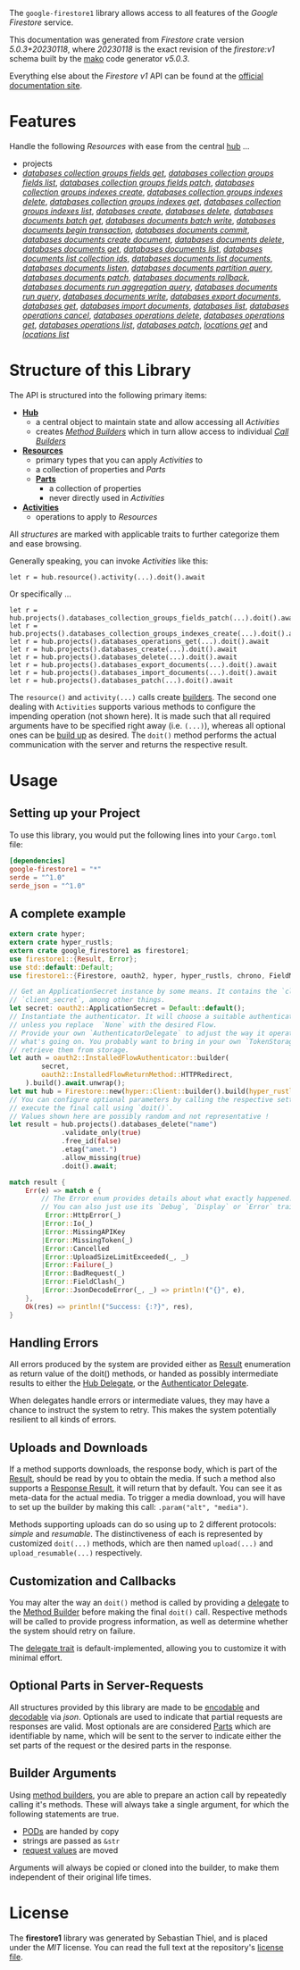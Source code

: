 <!---
DO NOT EDIT !
This file was generated automatically from 'src/generator/templates/api/README.md.mako'
DO NOT EDIT !
-->
The `google-firestore1` library allows access to all features of the *Google Firestore* service.

This documentation was generated from *Firestore* crate version *5.0.3+20230118*, where *20230118* is the exact revision of the *firestore:v1* schema built by the [mako](http://www.makotemplates.org/) code generator *v5.0.3*.

Everything else about the *Firestore* *v1* API can be found at the
[official documentation site](https://cloud.google.com/firestore).
# Features

Handle the following *Resources* with ease from the central [hub](https://docs.rs/google-firestore1/5.0.3+20230118/google_firestore1/Firestore) ... 

* projects
 * [*databases collection groups fields get*](https://docs.rs/google-firestore1/5.0.3+20230118/google_firestore1/api::ProjectDatabaseCollectionGroupFieldGetCall), [*databases collection groups fields list*](https://docs.rs/google-firestore1/5.0.3+20230118/google_firestore1/api::ProjectDatabaseCollectionGroupFieldListCall), [*databases collection groups fields patch*](https://docs.rs/google-firestore1/5.0.3+20230118/google_firestore1/api::ProjectDatabaseCollectionGroupFieldPatchCall), [*databases collection groups indexes create*](https://docs.rs/google-firestore1/5.0.3+20230118/google_firestore1/api::ProjectDatabaseCollectionGroupIndexCreateCall), [*databases collection groups indexes delete*](https://docs.rs/google-firestore1/5.0.3+20230118/google_firestore1/api::ProjectDatabaseCollectionGroupIndexDeleteCall), [*databases collection groups indexes get*](https://docs.rs/google-firestore1/5.0.3+20230118/google_firestore1/api::ProjectDatabaseCollectionGroupIndexGetCall), [*databases collection groups indexes list*](https://docs.rs/google-firestore1/5.0.3+20230118/google_firestore1/api::ProjectDatabaseCollectionGroupIndexListCall), [*databases create*](https://docs.rs/google-firestore1/5.0.3+20230118/google_firestore1/api::ProjectDatabaseCreateCall), [*databases delete*](https://docs.rs/google-firestore1/5.0.3+20230118/google_firestore1/api::ProjectDatabaseDeleteCall), [*databases documents batch get*](https://docs.rs/google-firestore1/5.0.3+20230118/google_firestore1/api::ProjectDatabaseDocumentBatchGetCall), [*databases documents batch write*](https://docs.rs/google-firestore1/5.0.3+20230118/google_firestore1/api::ProjectDatabaseDocumentBatchWriteCall), [*databases documents begin transaction*](https://docs.rs/google-firestore1/5.0.3+20230118/google_firestore1/api::ProjectDatabaseDocumentBeginTransactionCall), [*databases documents commit*](https://docs.rs/google-firestore1/5.0.3+20230118/google_firestore1/api::ProjectDatabaseDocumentCommitCall), [*databases documents create document*](https://docs.rs/google-firestore1/5.0.3+20230118/google_firestore1/api::ProjectDatabaseDocumentCreateDocumentCall), [*databases documents delete*](https://docs.rs/google-firestore1/5.0.3+20230118/google_firestore1/api::ProjectDatabaseDocumentDeleteCall), [*databases documents get*](https://docs.rs/google-firestore1/5.0.3+20230118/google_firestore1/api::ProjectDatabaseDocumentGetCall), [*databases documents list*](https://docs.rs/google-firestore1/5.0.3+20230118/google_firestore1/api::ProjectDatabaseDocumentListCall), [*databases documents list collection ids*](https://docs.rs/google-firestore1/5.0.3+20230118/google_firestore1/api::ProjectDatabaseDocumentListCollectionIdCall), [*databases documents list documents*](https://docs.rs/google-firestore1/5.0.3+20230118/google_firestore1/api::ProjectDatabaseDocumentListDocumentCall), [*databases documents listen*](https://docs.rs/google-firestore1/5.0.3+20230118/google_firestore1/api::ProjectDatabaseDocumentListenCall), [*databases documents partition query*](https://docs.rs/google-firestore1/5.0.3+20230118/google_firestore1/api::ProjectDatabaseDocumentPartitionQueryCall), [*databases documents patch*](https://docs.rs/google-firestore1/5.0.3+20230118/google_firestore1/api::ProjectDatabaseDocumentPatchCall), [*databases documents rollback*](https://docs.rs/google-firestore1/5.0.3+20230118/google_firestore1/api::ProjectDatabaseDocumentRollbackCall), [*databases documents run aggregation query*](https://docs.rs/google-firestore1/5.0.3+20230118/google_firestore1/api::ProjectDatabaseDocumentRunAggregationQueryCall), [*databases documents run query*](https://docs.rs/google-firestore1/5.0.3+20230118/google_firestore1/api::ProjectDatabaseDocumentRunQueryCall), [*databases documents write*](https://docs.rs/google-firestore1/5.0.3+20230118/google_firestore1/api::ProjectDatabaseDocumentWriteCall), [*databases export documents*](https://docs.rs/google-firestore1/5.0.3+20230118/google_firestore1/api::ProjectDatabaseExportDocumentCall), [*databases get*](https://docs.rs/google-firestore1/5.0.3+20230118/google_firestore1/api::ProjectDatabaseGetCall), [*databases import documents*](https://docs.rs/google-firestore1/5.0.3+20230118/google_firestore1/api::ProjectDatabaseImportDocumentCall), [*databases list*](https://docs.rs/google-firestore1/5.0.3+20230118/google_firestore1/api::ProjectDatabaseListCall), [*databases operations cancel*](https://docs.rs/google-firestore1/5.0.3+20230118/google_firestore1/api::ProjectDatabaseOperationCancelCall), [*databases operations delete*](https://docs.rs/google-firestore1/5.0.3+20230118/google_firestore1/api::ProjectDatabaseOperationDeleteCall), [*databases operations get*](https://docs.rs/google-firestore1/5.0.3+20230118/google_firestore1/api::ProjectDatabaseOperationGetCall), [*databases operations list*](https://docs.rs/google-firestore1/5.0.3+20230118/google_firestore1/api::ProjectDatabaseOperationListCall), [*databases patch*](https://docs.rs/google-firestore1/5.0.3+20230118/google_firestore1/api::ProjectDatabasePatchCall), [*locations get*](https://docs.rs/google-firestore1/5.0.3+20230118/google_firestore1/api::ProjectLocationGetCall) and [*locations list*](https://docs.rs/google-firestore1/5.0.3+20230118/google_firestore1/api::ProjectLocationListCall)




# Structure of this Library

The API is structured into the following primary items:

* **[Hub](https://docs.rs/google-firestore1/5.0.3+20230118/google_firestore1/Firestore)**
    * a central object to maintain state and allow accessing all *Activities*
    * creates [*Method Builders*](https://docs.rs/google-firestore1/5.0.3+20230118/google_firestore1/client::MethodsBuilder) which in turn
      allow access to individual [*Call Builders*](https://docs.rs/google-firestore1/5.0.3+20230118/google_firestore1/client::CallBuilder)
* **[Resources](https://docs.rs/google-firestore1/5.0.3+20230118/google_firestore1/client::Resource)**
    * primary types that you can apply *Activities* to
    * a collection of properties and *Parts*
    * **[Parts](https://docs.rs/google-firestore1/5.0.3+20230118/google_firestore1/client::Part)**
        * a collection of properties
        * never directly used in *Activities*
* **[Activities](https://docs.rs/google-firestore1/5.0.3+20230118/google_firestore1/client::CallBuilder)**
    * operations to apply to *Resources*

All *structures* are marked with applicable traits to further categorize them and ease browsing.

Generally speaking, you can invoke *Activities* like this:

```Rust,ignore
let r = hub.resource().activity(...).doit().await
```

Or specifically ...

```ignore
let r = hub.projects().databases_collection_groups_fields_patch(...).doit().await
let r = hub.projects().databases_collection_groups_indexes_create(...).doit().await
let r = hub.projects().databases_operations_get(...).doit().await
let r = hub.projects().databases_create(...).doit().await
let r = hub.projects().databases_delete(...).doit().await
let r = hub.projects().databases_export_documents(...).doit().await
let r = hub.projects().databases_import_documents(...).doit().await
let r = hub.projects().databases_patch(...).doit().await
```

The `resource()` and `activity(...)` calls create [builders][builder-pattern]. The second one dealing with `Activities` 
supports various methods to configure the impending operation (not shown here). It is made such that all required arguments have to be 
specified right away (i.e. `(...)`), whereas all optional ones can be [build up][builder-pattern] as desired.
The `doit()` method performs the actual communication with the server and returns the respective result.

# Usage

## Setting up your Project

To use this library, you would put the following lines into your `Cargo.toml` file:

```toml
[dependencies]
google-firestore1 = "*"
serde = "^1.0"
serde_json = "^1.0"
```

## A complete example

```Rust
extern crate hyper;
extern crate hyper_rustls;
extern crate google_firestore1 as firestore1;
use firestore1::{Result, Error};
use std::default::Default;
use firestore1::{Firestore, oauth2, hyper, hyper_rustls, chrono, FieldMask};

// Get an ApplicationSecret instance by some means. It contains the `client_id` and 
// `client_secret`, among other things.
let secret: oauth2::ApplicationSecret = Default::default();
// Instantiate the authenticator. It will choose a suitable authentication flow for you, 
// unless you replace  `None` with the desired Flow.
// Provide your own `AuthenticatorDelegate` to adjust the way it operates and get feedback about 
// what's going on. You probably want to bring in your own `TokenStorage` to persist tokens and
// retrieve them from storage.
let auth = oauth2::InstalledFlowAuthenticator::builder(
        secret,
        oauth2::InstalledFlowReturnMethod::HTTPRedirect,
    ).build().await.unwrap();
let mut hub = Firestore::new(hyper::Client::builder().build(hyper_rustls::HttpsConnectorBuilder::new().with_native_roots().https_or_http().enable_http1().build()), auth);
// You can configure optional parameters by calling the respective setters at will, and
// execute the final call using `doit()`.
// Values shown here are possibly random and not representative !
let result = hub.projects().databases_delete("name")
             .validate_only(true)
             .free_id(false)
             .etag("amet.")
             .allow_missing(true)
             .doit().await;

match result {
    Err(e) => match e {
        // The Error enum provides details about what exactly happened.
        // You can also just use its `Debug`, `Display` or `Error` traits
         Error::HttpError(_)
        |Error::Io(_)
        |Error::MissingAPIKey
        |Error::MissingToken(_)
        |Error::Cancelled
        |Error::UploadSizeLimitExceeded(_, _)
        |Error::Failure(_)
        |Error::BadRequest(_)
        |Error::FieldClash(_)
        |Error::JsonDecodeError(_, _) => println!("{}", e),
    },
    Ok(res) => println!("Success: {:?}", res),
}

```
## Handling Errors

All errors produced by the system are provided either as [Result](https://docs.rs/google-firestore1/5.0.3+20230118/google_firestore1/client::Result) enumeration as return value of
the doit() methods, or handed as possibly intermediate results to either the 
[Hub Delegate](https://docs.rs/google-firestore1/5.0.3+20230118/google_firestore1/client::Delegate), or the [Authenticator Delegate](https://docs.rs/yup-oauth2/*/yup_oauth2/trait.AuthenticatorDelegate.html).

When delegates handle errors or intermediate values, they may have a chance to instruct the system to retry. This 
makes the system potentially resilient to all kinds of errors.

## Uploads and Downloads
If a method supports downloads, the response body, which is part of the [Result](https://docs.rs/google-firestore1/5.0.3+20230118/google_firestore1/client::Result), should be
read by you to obtain the media.
If such a method also supports a [Response Result](https://docs.rs/google-firestore1/5.0.3+20230118/google_firestore1/client::ResponseResult), it will return that by default.
You can see it as meta-data for the actual media. To trigger a media download, you will have to set up the builder by making
this call: `.param("alt", "media")`.

Methods supporting uploads can do so using up to 2 different protocols: 
*simple* and *resumable*. The distinctiveness of each is represented by customized 
`doit(...)` methods, which are then named `upload(...)` and `upload_resumable(...)` respectively.

## Customization and Callbacks

You may alter the way an `doit()` method is called by providing a [delegate](https://docs.rs/google-firestore1/5.0.3+20230118/google_firestore1/client::Delegate) to the 
[Method Builder](https://docs.rs/google-firestore1/5.0.3+20230118/google_firestore1/client::CallBuilder) before making the final `doit()` call. 
Respective methods will be called to provide progress information, as well as determine whether the system should 
retry on failure.

The [delegate trait](https://docs.rs/google-firestore1/5.0.3+20230118/google_firestore1/client::Delegate) is default-implemented, allowing you to customize it with minimal effort.

## Optional Parts in Server-Requests

All structures provided by this library are made to be [encodable](https://docs.rs/google-firestore1/5.0.3+20230118/google_firestore1/client::RequestValue) and 
[decodable](https://docs.rs/google-firestore1/5.0.3+20230118/google_firestore1/client::ResponseResult) via *json*. Optionals are used to indicate that partial requests are responses 
are valid.
Most optionals are are considered [Parts](https://docs.rs/google-firestore1/5.0.3+20230118/google_firestore1/client::Part) which are identifiable by name, which will be sent to 
the server to indicate either the set parts of the request or the desired parts in the response.

## Builder Arguments

Using [method builders](https://docs.rs/google-firestore1/5.0.3+20230118/google_firestore1/client::CallBuilder), you are able to prepare an action call by repeatedly calling it's methods.
These will always take a single argument, for which the following statements are true.

* [PODs][wiki-pod] are handed by copy
* strings are passed as `&str`
* [request values](https://docs.rs/google-firestore1/5.0.3+20230118/google_firestore1/client::RequestValue) are moved

Arguments will always be copied or cloned into the builder, to make them independent of their original life times.

[wiki-pod]: http://en.wikipedia.org/wiki/Plain_old_data_structure
[builder-pattern]: http://en.wikipedia.org/wiki/Builder_pattern
[google-go-api]: https://github.com/google/google-api-go-client

# License
The **firestore1** library was generated by Sebastian Thiel, and is placed 
under the *MIT* license.
You can read the full text at the repository's [license file][repo-license].

[repo-license]: https://github.com/Byron/google-apis-rsblob/main/LICENSE.md

